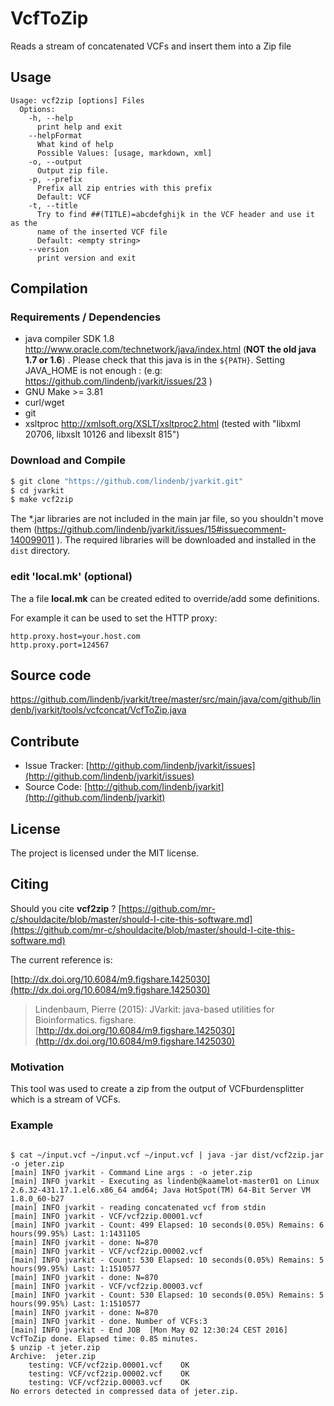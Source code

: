 # VcfToZip

Reads a stream of concatenated VCFs and insert them into a Zip file


## Usage

```
Usage: vcf2zip [options] Files
  Options:
    -h, --help
      print help and exit
    --helpFormat
      What kind of help
      Possible Values: [usage, markdown, xml]
    -o, --output
      Output zip file.
    -p, --prefix
      Prefix all zip entries with this prefix
      Default: VCF
    -t, --title
      Try to find ##(TITLE)=abcdefghijk in the VCF header and use it as the 
      name of the inserted VCF file
      Default: <empty string>
    --version
      print version and exit

```

## Compilation

### Requirements / Dependencies

* java compiler SDK 1.8 http://www.oracle.com/technetwork/java/index.html (**NOT the old java 1.7 or 1.6**) . Please check that this java is in the `${PATH}`. Setting JAVA_HOME is not enough : (e.g: https://github.com/lindenb/jvarkit/issues/23 )
* GNU Make >= 3.81
* curl/wget
* git
* xsltproc http://xmlsoft.org/XSLT/xsltproc2.html (tested with "libxml 20706, libxslt 10126 and libexslt 815")


### Download and Compile

```bash
$ git clone "https://github.com/lindenb/jvarkit.git"
$ cd jvarkit
$ make vcf2zip
```

The *.jar libraries are not included in the main jar file, so you shouldn't move them (https://github.com/lindenb/jvarkit/issues/15#issuecomment-140099011 ).
The required libraries will be downloaded and installed in the `dist` directory.

### edit 'local.mk' (optional)

The a file **local.mk** can be created edited to override/add some definitions.

For example it can be used to set the HTTP proxy:

```
http.proxy.host=your.host.com
http.proxy.port=124567
```
## Source code 

[https://github.com/lindenb/jvarkit/tree/master/src/main/java/com/github/lindenb/jvarkit/tools/vcfconcat/VcfToZip.java
](https://github.com/lindenb/jvarkit/tree/master/src/main/java/com/github/lindenb/jvarkit/tools/vcfconcat/VcfToZip.java
)
## Contribute

- Issue Tracker: [http://github.com/lindenb/jvarkit/issues](http://github.com/lindenb/jvarkit/issues)
- Source Code: [http://github.com/lindenb/jvarkit](http://github.com/lindenb/jvarkit)

## License

The project is licensed under the MIT license.

## Citing

Should you cite **vcf2zip** ? [https://github.com/mr-c/shouldacite/blob/master/should-I-cite-this-software.md](https://github.com/mr-c/shouldacite/blob/master/should-I-cite-this-software.md)

The current reference is:

[http://dx.doi.org/10.6084/m9.figshare.1425030](http://dx.doi.org/10.6084/m9.figshare.1425030)

> Lindenbaum, Pierre (2015): JVarkit: java-based utilities for Bioinformatics. figshare.
> [http://dx.doi.org/10.6084/m9.figshare.1425030](http://dx.doi.org/10.6084/m9.figshare.1425030)





### Motivation

This tool was used to create a zip from the output of VCFburdensplitter which is a stream of VCFs.



### Example



```

$ cat ~/input.vcf ~/input.vcf ~/input.vcf | java -jar dist/vcf2zip.jar -o jeter.zip
[main] INFO jvarkit - Command Line args : -o jeter.zip
[main] INFO jvarkit - Executing as lindenb@kaamelot-master01 on Linux 2.6.32-431.17.1.el6.x86_64 amd64; Java HotSpot(TM) 64-Bit Server VM 1.8.0_60-b27
[main] INFO jvarkit - reading concatenated vcf from stdin
[main] INFO jvarkit - VCF/vcf2zip.00001.vcf
[main] INFO jvarkit - Count: 499 Elapsed: 10 seconds(0.05%) Remains: 6 hours(99.95%) Last: 1:1431105
[main] INFO jvarkit - done: N=870
[main] INFO jvarkit - VCF/vcf2zip.00002.vcf
[main] INFO jvarkit - Count: 530 Elapsed: 10 seconds(0.05%) Remains: 5 hours(99.95%) Last: 1:1510577
[main] INFO jvarkit - done: N=870
[main] INFO jvarkit - VCF/vcf2zip.00003.vcf
[main] INFO jvarkit - Count: 530 Elapsed: 10 seconds(0.05%) Remains: 5 hours(99.95%) Last: 1:1510577
[main] INFO jvarkit - done: N=870
[main] INFO jvarkit - done. Number of VCFs:3
[main] INFO jvarkit - End JOB  [Mon May 02 12:30:24 CEST 2016] VcfToZip done. Elapsed time: 0.85 minutes.
$ unzip -t jeter.zip 
Archive:  jeter.zip
    testing: VCF/vcf2zip.00001.vcf    OK
    testing: VCF/vcf2zip.00002.vcf    OK
    testing: VCF/vcf2zip.00003.vcf    OK
No errors detected in compressed data of jeter.zip.

```






